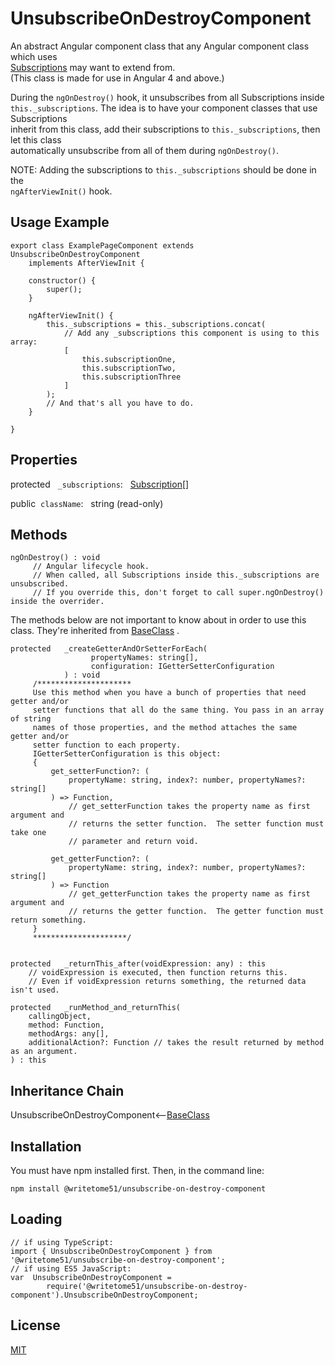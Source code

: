 # UnsubscribeOnDestroyComponent

An abstract Angular component class that any Angular component class which uses  
[Subscriptions](https://rxjs-dev.firebaseapp.com/api/index/class/Subscription) may want to extend 
from.  
(This class is made for use in Angular 4 and above.)

During the `ngOnDestroy()` hook, it unsubscribes from all Subscriptions inside   
`this._subscriptions`. 
The idea is to have your component classes that use Subscriptions  
inherit from this class, add their subscriptions to `this._subscriptions`, then let this class  
automatically unsubscribe  from all of them during `ngOnDestroy()`.  

NOTE:  Adding the subscriptions to `this._subscriptions` should be done in the  
`ngAfterViewInit()` hook.


## Usage Example
```
export class ExamplePageComponent extends UnsubscribeOnDestroyComponent 
	implements AfterViewInit {

	constructor() {
		super();
	}

	ngAfterViewInit() {
		this._subscriptions = this._subscriptions.concat(
			// Add any _subscriptions this component is using to this array:
			[
				this.subscriptionOne,
				this.subscriptionTwo,
				this.subscriptionThree
			]
		);
		// And that's all you have to do.
	}

}
```  

## Properties

protected  &nbsp; `_subscriptions`:  &nbsp; [Subscription](https://rxjs-dev.firebaseapp.com/api/index/class/Subscription)[]

public &nbsp;`className`: &nbsp; string  (read-only)


## Methods
```
ngOnDestroy() : void
     // Angular lifecycle hook.
     // When called, all Subscriptions inside this._subscriptions are unsubscribed.
     // If you override this, don't forget to call super.ngOnDestroy() inside the overrider.
``` 
The methods below are not important to know about in order to use this  
class.  They're inherited from [BaseClass](https://github.com/writetome51/typescript-base-class#baseclass) .
``` 
protected   _createGetterAndOrSetterForEach(
                  propertyNames: string[],
                  configuration: IGetterSetterConfiguration
            ) : void
     /*********************
     Use this method when you have a bunch of properties that need getter and/or 
     setter functions that all do the same thing. You pass in an array of string 
     names of those properties, and the method attaches the same getter and/or 
     setter function to each property.
     IGetterSetterConfiguration is this object:
     {
         get_setterFunction?: (
             propertyName: string, index?: number, propertyNames?: string[]
         ) => Function,
             // get_setterFunction takes the property name as first argument and 
             // returns the setter function.  The setter function must take one 
             // parameter and return void.
     
         get_getterFunction?: (
             propertyName: string, index?: number, propertyNames?: string[]
         ) => Function
             // get_getterFunction takes the property name as first argument and 
             // returns the getter function.  The getter function must return something.
     }
     *********************/ 
   
   
protected   _returnThis_after(voidExpression: any) : this
    // voidExpression is executed, then function returns this.
    // Even if voidExpression returns something, the returned data isn't used.

protected   _runMethod_and_returnThis(
    callingObject, 
    method: Function, 
    methodArgs: any[], 
    additionalAction?: Function // takes the result returned by method as an argument.
) : this
```


## Inheritance Chain

UnsubscribeOnDestroyComponent<--[BaseClass](https://github.com/writetome51/typescript-base-class#baseclass)



## Installation

You must have npm installed first. Then, in the command line:

    npm install @writetome51/unsubscribe-on-destroy-component

## Loading

    // if using TypeScript:
    import { UnsubscribeOnDestroyComponent } from '@writetome51/unsubscribe-on-destroy-component';
    // if using ES5 JavaScript:
    var  UnsubscribeOnDestroyComponent = 
            require('@writetome51/unsubscribe-on-destroy-component').UnsubscribeOnDestroyComponent;
  

## License
[MIT](https://choosealicense.com/licenses/mit/)
